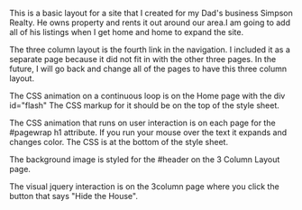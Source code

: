 This is a basic layout for a site that I created for my Dad's business
Simpson Realty. He owns property and rents it out around our area.I am 
going to add all of his listings when I get home and home to expand the 
site. 

The three column layout is the fourth link in the navigation. I included 
it as a separate page because it did not fit in with the other three pages. 
In the future, I will go back and change all of the pages to have this three
column layout.

The CSS animation on a continuous loop is on the Home page with the div id="flash"
The CSS markup for it should be on the top of the style sheet.

The CSS animation that runs on user interaction is on each page for the #pagewrap h1
attribute. If you run your mouse over the text it expands and changes color. 
The CSS is at the bottom of the style sheet.

The background image is styled for the #header on the 3 Column Layout page.

The visual jquery interaction is on the 3column page where you click the button that says
"Hide the House".
